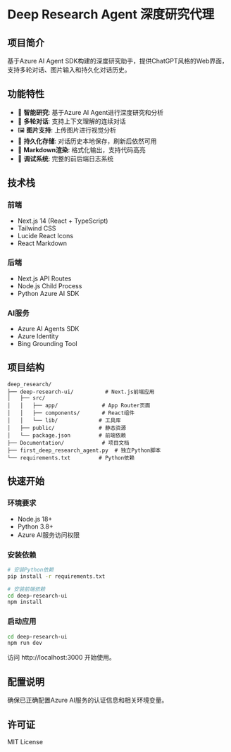 # Deep Research Agent 深度研究代理

## 项目简介

基于Azure AI Agent SDK构建的深度研究助手，提供ChatGPT风格的Web界面，支持多轮对话、图片输入和持久化对话历史。

## 功能特性

- 🤖 **智能研究**: 基于Azure AI Agent进行深度研究和分析
- 💬 **多轮对话**: 支持上下文理解的连续对话
- 🖼️ **图片支持**: 上传图片进行视觉分析
- 💾 **持久化存储**: 对话历史本地保存，刷新后依然可用
- 📝 **Markdown渲染**: 格式化输出，支持代码高亮
- 🔧 **调试系统**: 完整的前后端日志系统

## 技术栈

### 前端
- Next.js 14 (React + TypeScript)
- Tailwind CSS
- Lucide React Icons
- React Markdown

### 后端
- Next.js API Routes
- Node.js Child Process
- Python Azure AI SDK

### AI服务
- Azure AI Agents SDK
- Azure Identity
- Bing Grounding Tool

## 项目结构

```
deep_research/
├── deep-research-ui/          # Next.js前端应用
│   ├── src/
│   │   ├── app/              # App Router页面
│   │   ├── components/       # React组件
│   │   └── lib/             # 工具库
│   ├── public/              # 静态资源
│   └── package.json         # 前端依赖
├── Documentation/            # 项目文档
├── first_deep_research_agent.py  # 独立Python脚本
└── requirements.txt         # Python依赖

```

## 快速开始

### 环境要求
- Node.js 18+
- Python 3.8+
- Azure AI服务访问权限

### 安装依赖

```bash
# 安装Python依赖
pip install -r requirements.txt

# 安装前端依赖
cd deep-research-ui
npm install
```

### 启动应用

```bash
cd deep-research-ui
npm run dev
```

访问 http://localhost:3000 开始使用。

## 配置说明

确保已正确配置Azure AI服务的认证信息和相关环境变量。

## 许可证

MIT License 